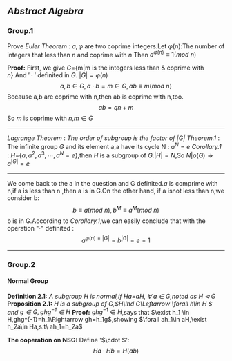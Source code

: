 ## *Abstract Algebra*
### Group.1

Prove *Euler Theorem* : $a,\varphi$ are two coprime integers.Let $\varphi(n):$The number of integers that less than $n$ and coprime with $n$
Then $a^{\varphi(n)}\equiv 1(mod\ n)$

**Proof:**
First, we give *G*={m|m is the integers less than & coprime with $n$}.And $'\cdot'$ definited in $G$.
$|G|=\varphi(n)$
$$
a,b\in G,a\cdot b=m\in G,ab\equiv m(mod\ n)
$$
Because a,b are coprime with n,then ab is coprime with n,too.
$$
ab=qn+m
$$
So $m$ is coprime with $n$,$m\in G$
***
*Lagrange Theorem* : *The order of subgroup is the factor of $|G|$*
*Theorem.1* : The infinite group $G$ and its element a,a have its cycle N : $a^N=e$
*Corollary.1* : $H=${$a,a^2,a^3,\dotsb,a^N=e$},then $H$ is a subgroup of $G$.$|H|=N$,So $N|o(G)\Rightarrow a^{|G|}=e$
***
We come back to the a in the question and G definited.$a$ is comprime with n,if a is less than n ,then a is in G.On the other hand, if a isnot less than n,we consider b:
$$
b\equiv a(mod\ n),b^M\equiv a^M(mod\ n)
$$
b is in G.According to *Corollary.1*,we can easily conclude that with the operation "$\cdot$" definited :
$$
a^{\varphi(n)=|G|}=b^{|G|}=e=1
$$
***
### Group.2
#### Normal Group
**Definition 2.1:** *A subgroup H is normal,if Ha=aH, $\forall$ a $\in$ G,noted as $H\lhd G$*
**Proposition 2.1:** *H is a subgroup of G,$H\lhd G\Leftarrow \forall h\in H $ and $g \in G,ghg^{-1}\in H$*
**Proof:** 
$ghg^{-1} \in H$,says that $\exist h_1 \in H,ghg^{-1}=h_1\Rightarrow gh=h_1g$,showing $\forall ah_1\in aH,\exist h_2a\in Ha,s.t\ ah_1=h_2a$

**The ooperation on NSG:** Define '$\cdot $':
$$
Ha\cdot Hb=H(ab)
$$